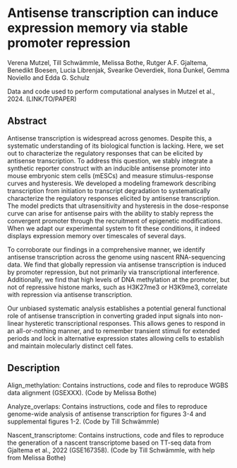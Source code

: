 # Antisense transcription can induce expression memory via stable promoter repression
Verena Mutzel, Till Schwämmle, Melissa Bothe, Rutger A.F. Gjaltema, Benedikt Boesen, Lucia Librenjak, Svearike Oeverdiek, Ilona Dunkel, Gemma Noviello and Edda G. Schulz 

Data and code used to perform computational analyses in Mutzel et al., 2024. (LINK/TO/PAPER)


## Abstract
Antisense transcription is widespread across genomes. Despite this, a systematic understanding of its biological function is lacking. Here, we set out to characterize the regulatory responses that can be elicited by antisense transcription. To address this question, we stably integrate a synthetic reporter construct with an inducible antisense promoter into mouse embryonic stem cells (mESCs) and measure stimulus-response curves and hysteresis. We developed a modeling framework describing transcription from initiation to transcript degradation to systematically characterize the regulatory responses elicited by antisense transcription. The model predicts that ultrasensitivity and hysteresis in the dose-response curve can arise for antisense pairs with the ability to stably repress the convergent promoter through the recruitment of epigenetic modifications. When we adapt our experimental system to fit these conditions, it indeed displays expression memory over timescales of several days. 

To corroborate our findings in a comprehensive manner, we identify antisense transcription across the genome using nascent RNA-sequencing data. We find that globally repression via antisense transcription is induced by promoter repression, but not primarily via transcriptional interference. Additionally, we find that high levels of DNA methylation at the promoter, but not of repressive histone marks, such as H3K27me3 or H3K9me3, correlate with repression via antisense transcription.  

Our unbiased systematic analysis establishes a potential general functional role of antisense transcription in converting graded input signals into non-linear hysteretic transcriptional responses. This allows genes to respond in an all-or-nothing manner, and to remember transient stimuli for extended periods and lock in alternative expression states allowing cells to establish and maintain molecularly distinct cell fates.


## Description
Align_methylation: Contains instructions, code and files to reproduce WGBS data alignment (GSEXXX). (Code by Melissa Bothe)


Analyze_overlaps: Contains instructions, code and files to reproduce genome-wide analysis of antisense transcription for figures 3-4 and supplemental figures 1-2. (Code by Till Schwämmle)

Nascent_transcriptome: Contains instructions, code and files to reproduce the generation of a nascent transcriptome based on TT-seq data from Gjaltema et al., 2022 (GSE167358). (Code by Till Schwämmle, with help from Melissa Bothe)


